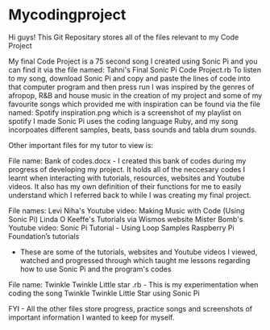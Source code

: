 # Mycodingproject

Hi guys! This Git Repositary stores all of the files relevant to my Code Project

My final Code Project is a 75 second song I created using Sonic Pi and you can find it via the file named: Tahni's Final Sonic Pi Code Project.rb 
To listen to my song, download Sonic Pi and copy and paste the lines of code into that computer program and then press run 
I was inspired by the genres of afropop, R&B and house music in the creation of my project and some of my favourite songs which provided me with inspiration can be found via the file named: Spotify inspiration.png which is a screenshot of my playlist on spotify I made
Sonic Pi uses the coding language Ruby, and my song incorpoates different samples, beats, bass sounds and tabla drum sounds. 

Other important files for my tutor to view is:

File name: Bank of codes.docx - I created this bank of codes during my progress of developing my project. It holds all of the neccesary codes I learnt when interacting with tutorials, resources, websites and Youtube videos. It also has my own definition of their functions for me to easily understand which I referred back to while I was creating my final project. 

File names: 
Levi Niha's Youtube video: Making Music with Code (Using Sonic Pi)
Linda O Keeffe's Tutorials via Wismos website
Mister Bomb's Youtube video: Sonic Pi Tutorial - Using Loop Samples
Raspberry Pi Foundation’s tutorials
- These are some of the tutorials, websites and Youtube videos I viewed, watched and progressed through which taught me lessons regarding how to use Sonic Pi and the program's codes 

File name:
Twinkle Twinkle Little star .rb - This is my experimentation when coding the song Twinkle Twinkle Little Star using Sonic Pi




FYI - All the other files store progress, practice songs and screenshots of important information I wanted to keep for myself. 




